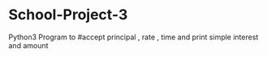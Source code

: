 # School-Project-3
 Python3 Program to #accept principal , rate , time and print simple interest and amount
